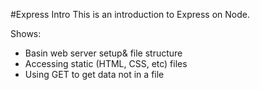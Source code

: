 #Express Intro
This is an introduction to Express on Node.

Shows:
- Basin web server setup& file structure
- Accessing static (HTML, CSS, etc) files
- Using GET to get data not in a file